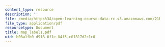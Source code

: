 ```yaml
---
content_type: resource
description: ''
file: /media/https%3A/open-learning-course-data-rc.s3.amazonaws.com/21h-601-islam-the-middle-east-and-the-west-fall-2006/b03a1fb0d9180f1e84f5c01817d2c1c0_map_labels.pdf
file_type: application/pdf
resourcetype: Document
title: map_labels.pdf
uid: b03a1fb0-d918-0f1e-84f5-c01817d2c1c0
---
```

